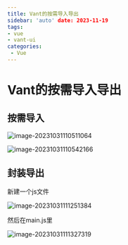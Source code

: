 ```yaml
---
title: Vant的按需导入导出
sidebar: 'auto' date: 2023-11-19
tags:
- vue 
- vant-ui
categories: 
 - Vue 
---
```

# Vant的按需导入导出

## 按需导入

![image-20231031110511064](/Vant的按需导入导出/image-20231031110511064.png)

![image-20231031110542166](/Vant的按需导入导出/image-20231031110542166.png)

## 封装导出

新建一个js文件

![image-20231031111251384](/Vant的按需导入导出/image-20231031111251384.png)

然后在main.js里

![image-20231031111327319](/Vant的按需导入导出/image-20231031111327319.png)